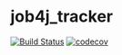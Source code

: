 # job4j_tracker

[![Build Status](https://travis-ci.com/VasyaOrlov/job4j_tracker.svg?branch=master)](https://travis-ci.com/VasyaOrlov/job4j_tracker)
[![codecov](https://codecov.io/gh/VasyaOrlov/job4j_tracker/branch/master/graph/badge.svg?token=0UJCBP6KWX)](https://codecov.io/gh/VasyaOrlov/job4j_tracker)